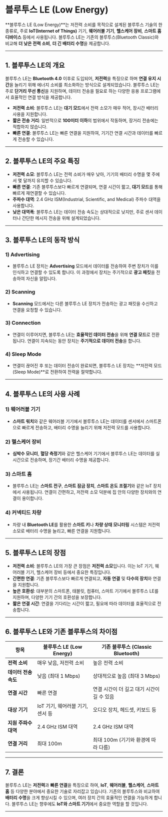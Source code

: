 # 블루투스 LE (Low Energy)

**블루투스 LE (Low Energy)**는 저전력 소비를 목적으로 설계된 블루투스 기술의 한 종류로, 주로 **IoT(Internet of Things)** 기기, **웨어러블 기기**, **헬스케어 장비**, **스마트 홈 디바이스** 등에서 사용됩니다. 블루투스 LE는 기존의 블루투스(Bluetooth Classic)와 비교해 **더 낮은 전력 소비**, **더 긴 배터리 수명**을 제공합니다.

---

## 1. 블루투스 LE의 개요

블루투스 LE는 **Bluetooth 4.0** 이후로 도입되어, **저전력**을 특징으로 하며 **연결 유지 시간**을 늘리기 위해 에너지 소비를 최소화하는 방식으로 설계되었습니다. 블루투스 LE는 주로 **단거리 무선 통신**을 지원하며, 데이터 전송을 필요로 하는 다양한 응용 프로그램에서 효율적인 연결 방식을 제공합니다.

- **저전력 소비**: 블루투스 LE는 **대기 모드**에서 전력 소모가 매우 적어, 장시간 배터리 사용을 지원합니다.
- **짧은 전송 거리**: 일반적으로 **100미터 이하**의 범위에서 작동하며, 장거리 전송에는 적합하지 않습니다.
- **빠른 연결**: 블루투스 LE는 빠른 연결을 지원하여, 기기간 연결 시간과 데이터를 빠르게 전송할 수 있습니다.

---

## 2. 블루투스 LE의 주요 특징

- **저전력 소모**: 블루투스 LE는 전력 소비가 매우 낮아, 기기의 배터리 수명을 몇 주에서 몇 달까지 유지할 수 있습니다.
- **빠른 연결**: 기존 블루투스보다 빠르게 연결되며, 연결 시간이 짧고, **대기 모드**를 통해 빠르게 재연결할 수 있습니다.
- **주파수 대역**: 2.4 GHz ISM(Industrial, Scientific, and Medical) 주파수 대역을 사용합니다.
- **낮은 대역폭**: 블루투스 LE는 데이터 전송 속도는 상대적으로 낮지만, 주로 센서 데이터나 간단한 메시지 전송을 위해 설계되었습니다.

---

## 3. 블루투스 LE의 동작 방식

### 1) **Advertising**
- 블루투스 LE 장치는 **Advertising** 모드에서 데이터를 전송하여 주변 장치가 이를 인식하고 연결할 수 있도록 합니다. 이 과정에서 장치는 주기적으로 **광고 패킷**을 전송하여 자신을 알립니다.

### 2) **Scanning**
- **Scanning** 모드에서는 다른 블루투스 LE 장치가 전송하는 광고 패킷을 수신하고 연결을 요청할 수 있습니다.

### 3) **Connection**
- 연결이 이루어지면, 블루투스 LE는 **효율적인 데이터 전송**을 위해 **연결 모드**로 전환됩니다. 연결이 지속되는 동안 장치는 **주기적으로 데이터 전송**을 합니다.

### 4) **Sleep Mode**
- 연결이 끊어진 후 또는 데이터 전송이 완료되면, 블루투스 LE 장치는 **저전력 모드(Sleep Mode)**로 전환하여 전력을 절약합니다.

---

## 4. 블루투스 LE의 사용 사례

### 1) **웨어러블 기기**
- **스마트 워치**와 같은 웨어러블 기기에서 블루투스 LE는 데이터를 센서에서 스마트폰으로 빠르게 전송하고, 배터리 수명을 늘리기 위해 저전력 모드를 사용합니다.

### 2) **헬스케어 장비**
- **심박수 모니터**, **혈당 측정기**와 같은 헬스케어 기기에서 블루투스 LE는 데이터를 실시간으로 전송하며, 장기간 배터리 수명을 제공합니다.

### 3) **스마트 홈**
- 블루투스 LE는 **스마트 전구**, **스마트 잠금 장치**, **스마트 온도 조절기**와 같은 IoT 장치에서 사용됩니다. 연결이 간편하고, 저전력 소모 덕분에 집 안의 다양한 장치와의 연결이 용이합니다.

### 4) **커넥티드 차량**
- 차량 내 **Bluetooth LE**를 활용한 **스마트 키**나 **차량 상태 모니터링** 시스템은 저전력 소모로 배터리 수명을 늘리고, 빠른 연결을 지원합니다.

---

## 5. 블루투스 LE의 장점

- **저전력 소비**: 블루투스 LE의 가장 큰 장점은 **저전력 소모**입니다. 이는 IoT 기기, 웨어러블 기기, 헬스케어 장비 등에서 중요한 특징입니다.
- **간편한 연결**: 기존 블루투스보다 빠르게 연결되고, **자동 연결** 및 **다수의 장치**와 연결을 지원합니다.
- **높은 호환성**: 대부분의 스마트폰, 태블릿, 컴퓨터, 스마트 기기에서 블루투스 LE를 지원하며, 다양한 기기 간의 호환성을 보장합니다.
- **짧은 연결 시간**: 연결을 기다리는 시간이 짧고, 필요에 따라 데이터를 효율적으로 전송합니다.

---

## 6. 블루투스 LE와 기존 블루투스의 차이점

| 항목                      | **블루투스 LE (Low Energy)**                  | **기존 블루투스 (Classic Bluetooth)**      |
|---------------------------|---------------------------------------------|-------------------------------------------|
| **전력 소비**             | 매우 낮음, 저전력 소비                       | 높은 전력 소비                            |
| **데이터 전송 속도**      | 낮음 (최대 1 Mbps)                           | 상대적으로 높음 (최대 3 Mbps)             |
| **연결 시간**             | 빠른 연결                                    | 연결 시간이 더 길고 대기 시간이 길 수 있음 |
| **대상 기기**             | IoT 기기, 웨어러블 기기, 센서 등             | 오디오 장치, 헤드셋, 키보드 등             |
| **지원 주파수 대역**      | 2.4 GHz ISM 대역                            | 2.4 GHz ISM 대역                          |
| **연결 거리**             | 최대 100m                                    | 최대 100m (기기와 환경에 따라 다름)        |

---

## 7. 결론

블루투스 LE는 **저전력**과 **빠른 연결**을 특징으로 하여, **IoT**, **웨어러블**, **헬스케어**, **스마트 홈** 등 다양한 분야에서 중요한 기술로 자리잡고 있습니다. 기존의 블루투스와 비교하여 **배터리 수명**을 크게 향상시킬 수 있으며, 여러 장치 간의 효율적인 연결을 가능하게 합니다. 블루투스 LE는 향후에도 **IoT와 스마트 기기**에서 중요한 역할을 할 것입니다.

---
